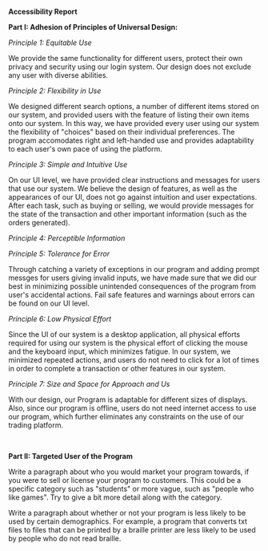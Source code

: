 **Accessibility Report**

**Part I: Adhesion of Principles of Universal Design:**

*Principle 1: Equitable Use*

We provide the same functionality for different users, protect their own privacy and security using our login system. 
Our design does not exclude any user with diverse abilities.

*Principle 2: Flexibility in Use*

We designed different search options, a number of different items stored on our system, and provided users with the 
feature of listing their own items onto our system. In this way, we have provided every user using our system the 
flexibility of "choices" based on their individual preferences. The program accomodates right and left-handed use and 
provides adaptability to each user's own pace of using the platform.

*Principle 3: Simple and Intuitive Use*

On our UI level, we have provided clear instructions and messages for users that use our system. We believe the design
of features, as well as the appearances of our UI, does not go against intuition and user expectations. After each task, 
such as buying or selling, we would provide messages for the state of the transaction and other important information
(such as the orders generated).


*Principle 4: Perceptible Information*



*Principle 5: Tolerance for Error*

Through catching a variety of exceptions in our program and adding prompt messges for users giving invalid inputs, we 
have made sure that we did our best in minimizing possible unintended consequences of the program from user's accidental
actions. Fail safe features and warnings about errors can be found on our UI level.


*Principle 6: Low Physical Effort*

Since the UI of our system is a desktop application, all physical efforts required for using our system is the physical 
effort of clicking the mouse and the keyboard input, which minimizes fatigue. In our system, we minimized repeated 
actions, and users do not need to click for a lot of 
times in order to complete a transaction or other features in our system.

*Principle 7: Size and Space for Approach and Us*

With our design, our Program is adaptable for different sizes of displays. Also, since our program is offline, users do
not need internet access to use our program, which further eliminates any constraints on the use of our trading platform.


<br />

**Part II: Targeted User of the Program**


Write a paragraph about who you would market your program towards, if you were to sell or license your program to 
customers. This could be a specific category such as "students" or more vague, such as "people who like games". Try to give a bit more detail along with the category.

Write a paragraph about whether or not your program is less likely to be used by certain demographics. For example, 
a program that converts txt files to files that can be printed by a braille printer are less likely to be used by people
who do not read braille.